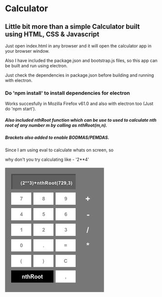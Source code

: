 # Calculator

## Little bit more than a simple Calculator built using HTML, CSS & Javascript


Just open index.html in any browser and it will open the calculator app in your browser window.

Also I have included the package.json and bootstrap.js files, so this app can be built and run using electron.

Just check the dependencies in package.json before building and running with electron.

### Do 'npm install' to install dependencies for electron


Works succesfully in Mozilla Firefox v61.0 and also with electron too (Just do 'npm start').


##### Also included nthRoot function which can be use to used to calculate nth root of any number m by calling as nthRoot(m,n).

##### Brackets also added to enable BODMAS/PEMDAS.


Since I am using eval to calculate whats on screen, so

why don't you try calculating like - '2**4'

###### ![KalC.png](KalC.png)
